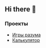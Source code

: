 ## Hi there 👋

### Проекты
- [Игры разума](https://github.com/k0k5/frontend-project-44)
- [Калькулятор](https://github.com/k0k5/Calculator.git)
